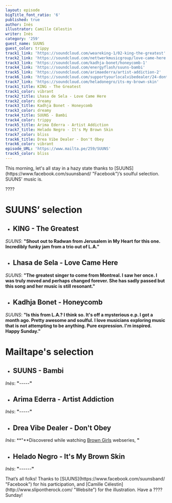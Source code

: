 ```yaml
---
layout: episode
bigTitle_font_ratio: '6'
published: true
author: Inès
illustrator: Camille Célestin
writer: Inès
category: '259'
guest_name: SUUNS
guest_color: trippy
track1_link: 'https://soundcloud.com/weareking-1/02-king-the-greatest'
track2_link: 'https://soundcloud.com/nettwerkmusicgroup/love-came-here'
track3_link: 'https://soundcloud.com/kadhja-bonet/honeycomb-1'
track4_link: 'https://soundcloud.com/energyflash/suuns-bambi'
track5_link: 'https://soundcloud.com/arimaederra/artist-addiction-2'
track6_link: 'https://soundcloud.com/supportyourlocalvibedealer/24-dont-obey'
track7_link: 'https://soundcloud.com/heladonegro/its-my-brown-skin'
track1_title: KING - The Greatest
track1_color: vibrant
track2_title: Lhasa de Sela - Love Came Here
track2_color: dreamy
track3_title: Kadhja Bonet - Honeycomb
track3_color: dreamy
track4_title: SUUNS - Bambi
track4_color: trippy
track5_title: Arima Ederra - Artist Addiction
track7_title: Helado Negro - It's My Brown Skin
track7_color: bliss
track6_title: Drea Vibe Dealer - Don't Obey
track6_color: vibrant
episode_URL: 'https://www.mailta.pe/259/SUUNS'
track5_color: bliss
---
```

<p id="introduction">This morning, let's all stay in a hazy state thanks to [SUUNS](https://www.facebook.com/suunsband/ "Facebook")’s soulful selection. SUUNS' music is.</p>
<p>????</p>


# **SUUNS’ selection**

+ ## KING - The Greatest
_SUUNS_: **"**Shout out to Radwan from Jerusalem in My Heart for this one. Incredibly funky jam from a trio out of L.A.**"**

+ ## Lhasa de Sela - Love Came Here
_SUUNS_: **"**The greatest singer to come from Montreal. I saw her once. I was truly moved and perhaps changed forever. She has sadly passed but this song and her music is still resonant.**"**

+ ## Kadhja Bonet - Honeycomb
_SUUNS_: **"**Is this from L.A.? I think so. It's off a mysterious e.p. I got a month ago. Pretty awesome and soulful. I love musicians exploring music that is not attempting to be anything. Pure expression. I'm inspired. Happy Sunday.**"**



# Mailtape's selection

+ ## SUUNS - Bambi
_Inès_: **"**-----**"** 

+ ## Arima Ederra - Artist Addiction
_Inès_: **"**-----**"**

+ ## Drea Vibe Dealer - Don't Obey
_Inès_: **"**Discovered while watching [Brown Girls](http://www.browngirlswebseries.com/episodes/) webseries,  **"**

+ ## Helado Negro - It's My Brown Skin
_Inès_: **"**------**"**


<p id="outroduction">That’s all folks! Thanks to [SUUNS](https://www.facebook.com/suunsband/ "Facebook") for his participation, and [Camille Célestin](http://www.slipontherock.com/ "Website") for the illustration. Have a ???? Sunday! </p>
